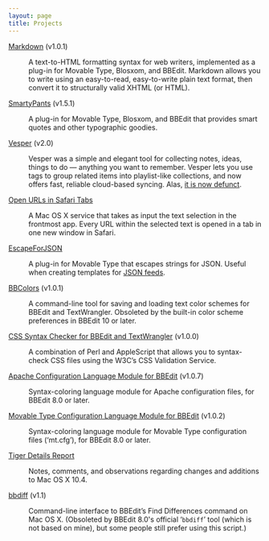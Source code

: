 ```yaml
---
layout: page
title: Projects
---
```


<dl>

<dt><a href="/projects/markdown/" title="Markdown project page">Markdown</a> (v1.0.1)</dt>
<dd>
<p>A text-to-HTML formatting syntax for web writers, implemented as
a plug-in for Movable Type, Blosxom, and BBEdit. Markdown allows you
to write using an easy-to-read, easy-to-write plain text format, then
convert it to structurally valid XHTML (or HTML).</p>
</dd>

<dt><a href="/projects/smartypants/" title="SmartyPants project page">SmartyPants</a> (v1.5.1)</dt>
<dd>
<p>A plug-in for Movable Type, Blosxom, and BBEdit that provides smart
quotes and other typographic goodies.</p>
</dd>

<dt><a href="https://itunes.apple.com/us/app/vesper/id655895325?mt=8" title="Vesper">Vesper</a> (v2.0)</dt>
<dd>
<p>Vesper was a simple and elegant tool for collecting notes, ideas, things to do — anything you want to remember. Vesper lets you use tags to group related items into playlist-like collections, and now offers fast, reliable cloud-based syncing. Alas, <a href="https://daringfireball.net/2016/08/vesper_adieu">it is now defunct</a>.</p>
</dd>

<dt><a href="https://daringfireball.net/2010/08/open_urls_in_safari_tabs" title="Open URLs in Safari Tabs">Open URLs in Safari Tabs</a></dt>
<dd>
<p>A Mac OS X service that takes as input the text selection in the frontmost app. Every URL within the selected text is opened in a tab in one new window in Safari.</p>
</dd>

<dt><a href="/projects/mt-escapeforjson" title="EscapeForJSON">EscapeForJSON</a></dt>
<dd>
<p>A plug-in for Movable Type that escapes strings for JSON. Useful when creating templates for <a href="https://jsonfeed.org/">JSON feeds</a>.</p>
</dd>


<dt><a href="/projects/bbcolors/" title="BBColors project page">BBColors</a> (v1.0.1)</dt>
<dd>
<p>A command-line tool for saving and loading text color schemes for BBEdit and TextWrangler. Obsoleted by the built-in color scheme preferences in BBEdit 10 or later.</p>
</dd>

<dt><a href="/projects/csschecker/" title="CSS Syntax Checker project page">CSS Syntax Checker for BBEdit and TextWrangler</a> (v1.0.0)</dt>
<dd>
<p>A combination of Perl and AppleScript that allows you to syntax-check CSS files using the W3C’s CSS Validation Service.</p>
</dd>

<dt><a href="/projects/apacheconfig/" title="Apache Configuration module project page">Apache Configuration Language Module for BBEdit</a> (v1.0.7)</dt>
<dd>
<p>Syntax-coloring language module for Apache configuration files, for BBEdit 8.0 or later.</p>
</dd>

<dt><a href="/projects/mtconfig/" title="Movable Type Configuration module project page">Movable Type Configuration Language Module for BBEdit</a> (v1.0.2)</dt>
<dd>
<p>Syntax-coloring language module for Movable Type configuration files (‘mt.cfg’), for BBEdit 8.0 or later.</p>
</dd>

<dt><a href="/misc/2005/04/tiger_details" title="Tiger Details Report">Tiger Details Report</a></dt>
<dd>
<p>Notes, comments, and observations regarding changes and additions to Mac OS X 10.4.</p>
</dd>

<dt><a href="/projects/bbdiff/" title="bbdiff project page">bbdiff</a> (v1.1)</dt>
<dd>
<p>Command-line interface to BBEdit’s Find Differences command on Mac OS X. (Obsoleted by BBEdit 8.0's official ‘<code>bbdiff</code>’ tool (which is not based on mine), but some people still prefer using this script.)</p>
</dd>
</dl>
